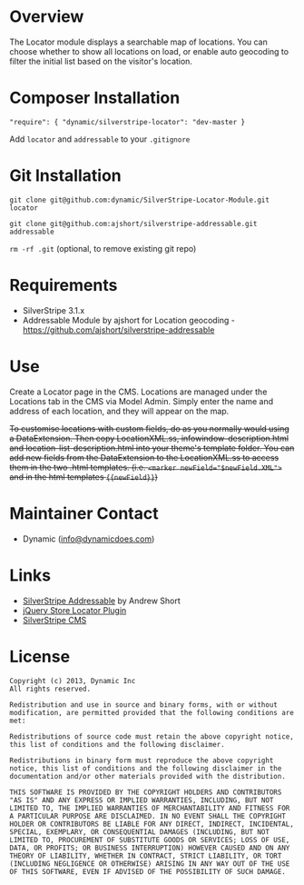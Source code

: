 Overview
=================================

 The Locator module displays a searchable map of locations. You can choose whether to show all locations on load, or enable auto geocoding to filter the initial list based on the visitor's location. 

Composer Installation
=================================

`"require": { "dynamic/silverstripe-locator": "dev-master }`

Add `locator` and `addressable` to your `.gitignore`

Git Installation
=================================

`git clone git@github.com:dynamic/SilverStripe-Locator-Module.git locator`

`git clone git@github.com:ajshort/silverstripe-addressable.git addressable`

`rm -rf .git` (optional, to remove existing git repo)

Requirements
=================================

 *  SilverStripe 3.1.x
 *  Addressable Module by ajshort for Location geocoding - https://github.com/ajshort/silverstripe-addressable
 
Use
=================================

 Create a Locator page in the CMS. Locations are managed under the Locations tab in the CMS via Model Admin. Simply enter the name and address of each location, and they will appear on the map.

 ~~To customise locations with custom fields, do as you normally would using a DataExtension. Then copy LocationXML.ss, infowindow-description.html and location-list-description.html into your theme's template folder.
 You can add new fields from the DataExtension to the LocationXML.ss to access them in the two .html templates. (i.e. `<marker newField="$newField.XML">` and in the html templates `{{newField}}`)~~

Maintainer Contact
=================================

 *  Dynamic (<info@dynamicdoes.com>)

Links
=================================

 * [SilverStripe Addressable](https://github.com/ajshort/silverstripe-addressable) by Andrew Short
 * [jQuery Store Locator Plugin](http://www.bjornblog.com/web/jquery-store-locator-plugin)
 * [SilverStripe CMS](http://www.silverstripe.org/)

License
=================================

	Copyright (c) 2013, Dynamic Inc
	All rights reserved.

	Redistribution and use in source and binary forms, with or without modification, are permitted provided that the following conditions are met:

	Redistributions of source code must retain the above copyright notice, this list of conditions and the following disclaimer.
	
	Redistributions in binary form must reproduce the above copyright notice, this list of conditions and the following disclaimer in the documentation and/or other materials provided with the distribution.
	
	THIS SOFTWARE IS PROVIDED BY THE COPYRIGHT HOLDERS AND CONTRIBUTORS "AS IS" AND ANY EXPRESS OR IMPLIED WARRANTIES, INCLUDING, BUT NOT LIMITED TO, THE IMPLIED WARRANTIES OF MERCHANTABILITY AND FITNESS FOR A PARTICULAR PURPOSE ARE DISCLAIMED. IN NO EVENT SHALL THE COPYRIGHT HOLDER OR CONTRIBUTORS BE LIABLE FOR ANY DIRECT, INDIRECT, INCIDENTAL, SPECIAL, EXEMPLARY, OR CONSEQUENTIAL DAMAGES (INCLUDING, BUT NOT LIMITED TO, PROCUREMENT OF SUBSTITUTE GOODS OR SERVICES; LOSS OF USE, DATA, OR PROFITS; OR BUSINESS INTERRUPTION) HOWEVER CAUSED AND ON ANY THEORY OF LIABILITY, WHETHER IN CONTRACT, STRICT LIABILITY, OR TORT (INCLUDING NEGLIGENCE OR OTHERWISE) ARISING IN ANY WAY OUT OF THE USE OF THIS SOFTWARE, EVEN IF ADVISED OF THE POSSIBILITY OF SUCH DAMAGE.
